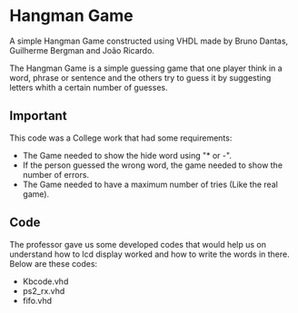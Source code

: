# Hangman Game

A simple Hangman Game constructed using VHDL made by Bruno Dantas, Guilherme Bergman and João Ricardo.

The Hangman Game is a simple guessing game that one player think in a word, phrase or sentence and the others try to guess it by suggesting letters whith a certain number of guesses.



## Important 
This code was a College work that had some requirements:
- The Game needed to show the hide word using "* or -".
- If the person guessed the wrong word, the game needed to show the number of errors.
- The Game needed to have a maximum number of tries (Like the real game).

## Code
The professor gave us some developed codes that would help us on understand how to lcd display worked and how to write the words in there. Below are these codes:
- Kbcode.vhd
- ps2_rx.vhd
- fifo.vhd
